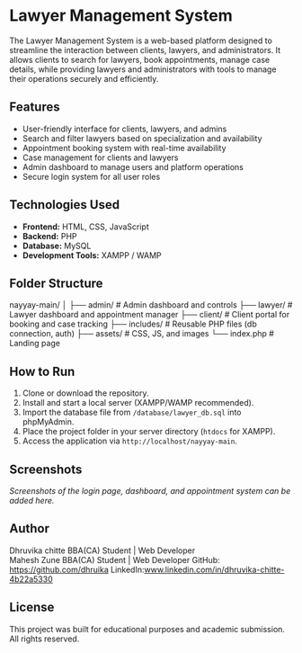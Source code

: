# Lawyer Management System

The Lawyer Management System is a web-based platform designed to streamline the interaction between clients, lawyers, and administrators. It allows clients to search for lawyers, book appointments, manage case details, while providing lawyers and administrators with tools to manage their operations securely and efficiently.

## Features

- User-friendly interface for clients, lawyers, and admins
- Search and filter lawyers based on specialization and availability
- Appointment booking system with real-time availability
- Case management for clients and lawyers
- Admin dashboard to manage users and platform operations
- Secure login system for all user roles

## Technologies Used

- **Frontend:** HTML, CSS, JavaScript
- **Backend:** PHP
- **Database:** MySQL
- **Development Tools:** XAMPP / WAMP

## Folder Structure

nayyay-main/
│
├── admin/ # Admin dashboard and controls
├── lawyer/ # Lawyer dashboard and appointment manager
├── client/ # Client portal for booking and case tracking
├── includes/ # Reusable PHP files (db connection, auth)
├── assets/ # CSS, JS, and images
└── index.php # Landing page

## How to Run

1. Clone or download the repository.
2. Install and start a local server (XAMPP/WAMP recommended).
3. Import the database file from `/database/lawyer_db.sql` into phpMyAdmin.
4. Place the project folder in your server directory (`htdocs` for XAMPP).
5. Access the application via `http://localhost/nayyay-main`.

## Screenshots

_Screenshots of the login page, dashboard, and appointment system can be added here._

## Author

Dhruvika chitte 
BBA(CA) Student | Web Developer  
Mahesh Zune
BBA(CA) Student | Web Developer 
GitHub: https://github.com/dhruika
LinkedIn:www.linkedin.com/in/dhruvika-chitte-4b22a5330 

## License

This project was built for educational purposes and academic submission. All rights reserved.
